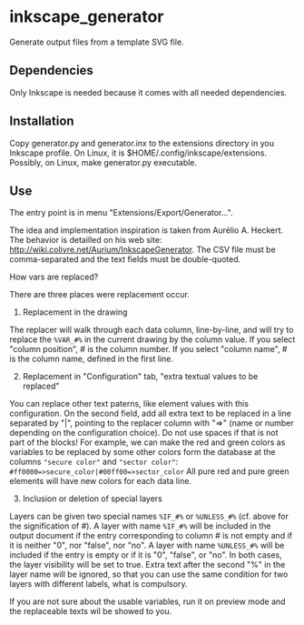 inkscape_generator
==================

Generate output files from a template SVG file.

Dependencies
------------

Only Inkscape is needed because it comes with all needed dependencies.

Installation
------------

Copy generator.py and generator.inx to the extensions directory in you Inkscape profile. On Linux, it is $HOME/.config/inkscape/extensions.
Possibly, on Linux, make generator.py executable.

Use
---

The entry point is in menu "Extensions/Export/Generator...".

The idea and implementation inspiration is taken from Aurélio A. Heckert. The behavior is detailled on his web site: http://wiki.colivre.net/Aurium/InkscapeGenerator. The CSV file must be comma-separated and the text fields must be double-quoted.

How vars are replaced?

There are three places were replacement occur.

1. Replacement in the drawing

The replacer will walk through each data column, line-by-line, and will try to replace the `%VAR_#%` in the current drawing by the column value.
If you select "column position", # is the column number.
If you select "column name", # is the column name, defined in the first line.

2. Replacement in "Configuration" tab, "extra textual values to be replaced"

You can replace other text paterns, like element values with this configuration. On the second field, add all extra text to be replaced in a line separated by "|", pointing to the replacer column with "=>" (name or number depending on the configuration choice). Do not use spaces if that is not part of the blocks!
For example, we can make the red and green colors as variables to be replaced by some other colors form the database at the columns `"secure color"` and `"sector color"`:
`#ff0000=>secure_color|#00ff00=>sector_color`
All pure red and pure green elements will have new colors for each data line.

3. Inclusion or deletion of special layers

Layers can be given two special names `%IF_#%` or `%UNLESS_#%` (cf. above for the signification of #). A layer with name `%IF_#%` will be included in the output document if the entry corresponding to column # is not empty and if it is neither "0", nor "false", nor "no". A layer with name `%UNLESS_#%` will be included if the entry is empty or if it is "0", "false", or "no". In both cases, the layer visibility will be set to true. Extra text after the second "%" in the layer name will be ignored, so that you can use the same condition for two layers with different labels, what is compulsory.

If you are not sure about the usable variables, run it on preview mode and the replaceable texts wil be showed to you.

